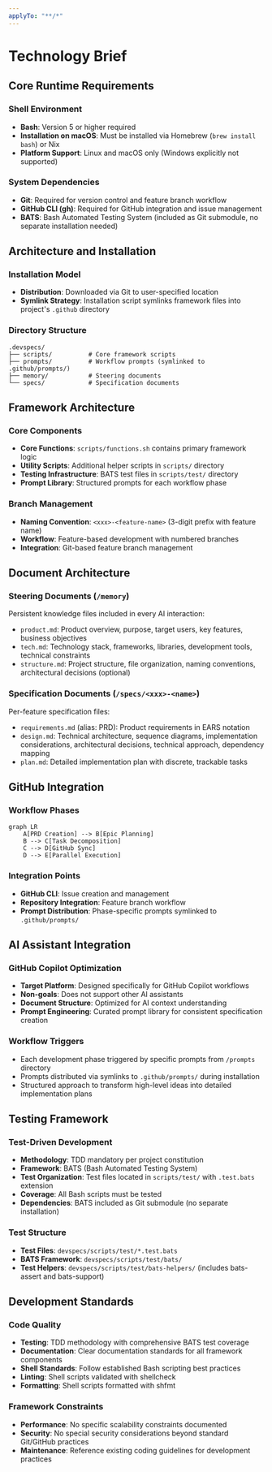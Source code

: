 ```yaml
---
applyTo: "**/*"
---
```


# Technology Brief

## Core Runtime Requirements

### Shell Environment

- **Bash**: Version 5 or higher required
- **Installation on macOS**: Must be installed via Homebrew (`brew install bash`) or Nix
- **Platform Support**: Linux and macOS only (Windows explicitly not supported)

### System Dependencies

- **Git**: Required for version control and feature branch workflow
- **GitHub CLI (gh)**: Required for GitHub integration and issue management
- **BATS**: Bash Automated Testing System (included as Git submodule, no separate installation needed)

## Architecture and Installation

### Installation Model

- **Distribution**: Downloaded via Git to user-specified location
- **Symlink Strategy**: Installation script symlinks framework files into project's `.github` directory

### Directory Structure

```
.devspecs/
├── scripts/          # Core framework scripts
├── prompts/          # Workflow prompts (symlinked to .github/prompts/)
├── memory/           # Steering documents
└── specs/            # Specification documents
```

## Framework Architecture

### Core Components

- **Core Functions**: `scripts/functions.sh` contains primary framework logic
- **Utility Scripts**: Additional helper scripts in `scripts/` directory
- **Testing Infrastructure**: BATS test files in `scripts/test/` directory
- **Prompt Library**: Structured prompts for each workflow phase

### Branch Management

- **Naming Convention**: `<xxx>-<feature-name>` (3-digit prefix with feature name)
- **Workflow**: Feature-based development with numbered branches
- **Integration**: Git-based feature branch management

## Document Architecture

### Steering Documents (`/memory`)

Persistent knowledge files included in every AI interaction:

- `product.md`: Product overview, purpose, target users, key features, business objectives
- `tech.md`: Technology stack, frameworks, libraries, development tools, technical constraints
- `structure.md`: Project structure, file organization, naming conventions, architectural decisions (optional)

### Specification Documents (`/specs/<xxx>-<name>`)

Per-feature specification files:

- `requirements.md` (alias: PRD): Product requirements in EARS notation
- `design.md`: Technical architecture, sequence diagrams, implementation considerations, architectural decisions, technical approach, dependency mapping
- `plan.md`: Detailed implementation plan with discrete, trackable tasks

## GitHub Integration

### Workflow Phases

```mermaid
graph LR
    A[PRD Creation] --> B[Epic Planning]
    B --> C[Task Decomposition]
    C --> D[GitHub Sync]
    D --> E[Parallel Execution]
```

### Integration Points

- **GitHub CLI**: Issue creation and management
- **Repository Integration**: Feature branch workflow
- **Prompt Distribution**: Phase-specific prompts symlinked to `.github/prompts/`

## AI Assistant Integration

### GitHub Copilot Optimization

- **Target Platform**: Designed specifically for GitHub Copilot workflows
- **Non-goals**: Does not support other AI assistants
- **Document Structure**: Optimized for AI context understanding
- **Prompt Engineering**: Curated prompt library for consistent specification creation

### Workflow Triggers

- Each development phase triggered by specific prompts from `/prompts` directory
- Prompts distributed via symlinks to `.github/prompts/` during installation
- Structured approach to transform high-level ideas into detailed implementation plans

## Testing Framework

### Test-Driven Development

- **Methodology**: TDD mandatory per project constitution
- **Framework**: BATS (Bash Automated Testing System)
- **Test Organization**: Test files located in `scripts/test/` with `.test.bats` extension
- **Coverage**: All Bash scripts must be tested
- **Dependencies**: BATS included as Git submodule (no separate installation)

### Test Structure

- **Test Files**: `devspecs/scripts/test/*.test.bats`
- **BATS Framework**: `devspecs/scripts/test/bats/`
- **Test Helpers**: `devspecs/scripts/test/bats-helpers/` (includes bats-assert and bats-support)

## Development Standards

### Code Quality

- **Testing**: TDD methodology with comprehensive BATS test coverage
- **Documentation**: Clear documentation standards for all framework components
- **Shell Standards**: Follow established Bash scripting best practices
- **Linting**: Shell scripts validated with shellcheck
- **Formatting**: Shell scripts formatted with shfmt

### Framework Constraints

- **Performance**: No specific scalability constraints documented
- **Security**: No special security considerations beyond standard Git/GitHub practices
- **Maintenance**: Reference existing coding guidelines for development practices
